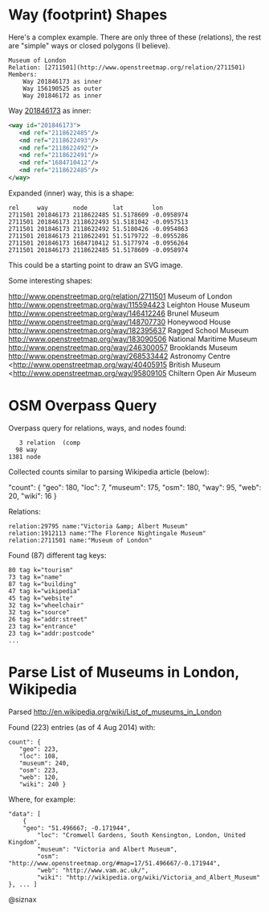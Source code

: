Way (footprint) Shapes
======================

Here's a complex example. There are only three of these (relations),
the rest are "simple" ways or closed polygons (I believe). 

    Museum of London
    Relation: [2711501](http://www.openstreetmap.org/relation/2711501)
    Members:
        Way 201846173 as inner
        Way 156190525 as outer
        Way 201846172 as inner

Way [201846173](http://www.openstreetmap.org/way/201846173) as inner:

```xml
<way id="201846173">
   <nd ref="2118622485"/>
   <nd ref="2118622493"/>
   <nd ref="2118622492"/>
   <nd ref="2118622491"/>
   <nd ref="1684710412"/>
   <nd ref="2118622485"/>
</way>
```

Expanded (inner) way, this is a shape:

    rel     way       node       lat        lon
    2711501 201846173 2118622485 51.5178609 -0.0958974
    2711501 201846173 2118622493 51.5181042 -0.0957513
    2711501 201846173 2118622492 51.5180426 -0.0954863
    2711501 201846173 2118622491 51.5179722 -0.0955286
    2711501 201846173 1684710412 51.5177974 -0.0956264
    2711501 201846173 2118622485 51.5178609 -0.0958974

This could be a starting point to draw an SVG image.

Some interesting shapes:

<http://www.openstreetmap.org/relation/2711501> Museum of London   
<http://www.openstreetmap.org/way/115594423> Leighton House Museum    
<http://www.openstreetmap.org/way/146412246> Brunel Museum    
<http://www.openstreetmap.org/way/148707730> Honeywood House    
<http://www.openstreetmap.org/way/182395637> Ragged School Museum    
<http://www.openstreetmap.org/way/183090506> National Maritime Museum    
<http://www.openstreetmap.org/way/246300057> Brooklands Museum    
<http://www.openstreetmap.org/way/268533442> Astronomy Centre    
<http://www.openstreetmap.org/way/40405915 British Museum    
<http://www.openstreetmap.org/way/95809105 Chiltern Open Air Museum    


OSM Overpass Query
================================================================

Overpass query for relations, ways, and nodes found:

       3 relation  (comp
      98 way
    1381 node

Collected counts similar to parsing Wikipedia article (below):

  "count": {
    "geo": 180, 
    "loc": 7, 
    "museum": 175, 
    "osm": 180, 
    "way": 95, 
    "web": 20, 
    "wiki": 16 }

Relations:

    relation:29795 name:"Victoria &amp; Albert Museum"
    relation:1912113 name:"The Florence Nightingale Museum"
    relation:2711501 name:"Museum of London"

Found (87) different tag keys:

    80 tag k="tourism"
    73 tag k="name"
    87 tag k="building"
    47 tag k="wikipedia"
    45 tag k="website"
    32 tag k="wheelchair"
    32 tag k="source"
    26 tag k="addr:street"
    23 tag k="entrance"
    23 tag k="addr:postcode"
    ...


Parse List of Museums in London, Wikipedia
========================================================

Parsed <http://en.wikipedia.org/wiki/List_of_museums_in_London>

Found (223) entries (as of 4 Aug 2014) with:

    count": {
       "geo": 223,
       "loc": 108,
       "museum": 240,
       "osm": 223,
       "web": 120,
       "wiki": 240 }


Where, for example:

    "data": [
        {
	    "geo": "51.496667; -0.171944",
            "loc": "Cromwell Gardens, South Kensington, London, United Kingdom",
            "museum": "Victoria and Albert Museum",
            "osm": "http://www.openstreetmap.org/#map=17/51.496667/-0.171944",
            "web": "http://www.vam.ac.uk/",
            "wiki": "http://wikipedia.org/wiki/Victoria_and_Albert_Museum" }, ... ]

@siznax
